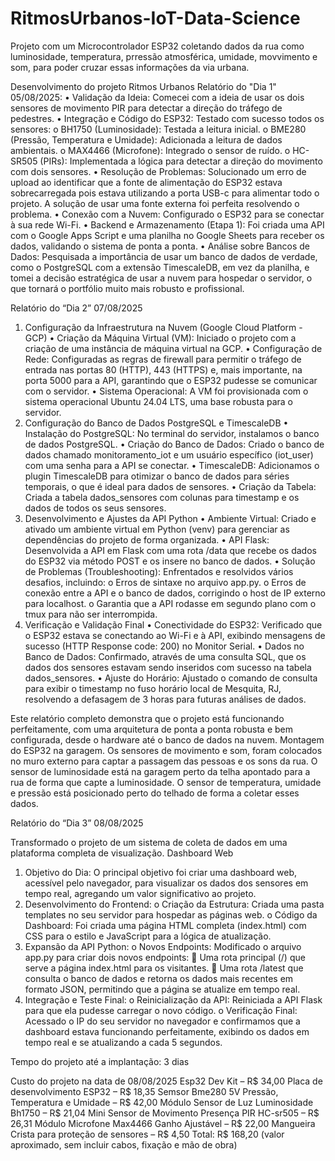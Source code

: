 # RitmosUrbanos-IoT-Data-Science
Projeto com um Microcontrolador ESP32 coletando dados da rua como luminosidade, temperatura, prressão atmosférica, umidade, movvimento e som, para poder cruzar essas informações da via urbana.

Desenvolvimento do projeto Ritmos Urbanos
Relatório do "Dia 1" 05/08/2025:
•	Validação da Ideia: Comecei com a ideia de usar os dois sensores de movimento PIR para detectar a direção do tráfego de pedestres.
•	Integração e Código do ESP32: Testado com sucesso todos os sensores:
   o	BH1750 (Luminosidade): Testada a leitura inicial.
   o	BME280 (Pressão, Temperatura e Umidade): Adicionada a leitura de dados ambientais.
   o	MAX4466 (Microfone): Integrado o sensor de ruído.
   o	HC-SR505 (PIRs): Implementada a lógica para detectar a direção do movimento com dois sensores.
•	Resolução de Problemas: Solucionado um erro de upload ao identificar que a fonte de alimentação do ESP32 estava sobrecarregada pois estava utilizando a porta USB-c para alimentar todo o projeto. A solução de usar uma fonte externa foi perfeita resolvendo o problema. 
•	Conexão com a Nuvem: Configurado o ESP32 para se conectar à sua rede Wi-Fi.
•	Backend e Armazenamento (Etapa 1): Foi criada uma API com o Google Apps Script e uma planilha no Google Sheets para receber os dados, validando o sistema de ponta a ponta.
•	Análise sobre Bancos de Dados: Pesquisada a importância de usar um banco de dados de verdade, como o PostgreSQL com a extensão TimescaleDB, em vez da planilha, e tomei a decisão estratégica de usar a nuvem para hospedar o servidor, o que tornará o portfólio muito mais robusto e profissional.

Relatório do “Dia 2” 07/08/2025
1. Configuração da Infraestrutura na Nuvem (Google Cloud Platform - GCP)
   •	Criação da Máquina Virtual (VM): Iniciado o projeto com a criação de uma instância de máquina virtual na GCP.
   •	Configuração de Rede: Configuradas as regras de firewall para permitir o tráfego de entrada nas portas 80 (HTTP), 443 (HTTPS) e, mais importante, na porta 5000 para a API, garantindo que o ESP32 pudesse se comunicar com o servidor.
   •	Sistema Operacional: A VM foi provisionada com o sistema operacional Ubuntu 24.04 LTS, uma base robusta para o servidor.
2. Configuração do Banco de Dados PostgreSQL e TimescaleDB
   •	Instalação do PostgreSQL: No terminal do servidor, instalamos o banco de dados PostgreSQL.
   •	Criação do Banco de Dados: Criado o banco de dados chamado monitoramento_iot e um usuário específico (iot_user) com uma senha para a API se conectar.
   •	TimescaleDB: Adicionamos o plugin TimescaleDB para otimizar o banco de dados para séries temporais, o que é ideal para dados de sensores.
   •	Criação da Tabela: Criada a tabela dados_sensores com colunas para timestamp e os dados de todos os seus sensores.
3. Desenvolvimento e Ajustes da API Python
   •	Ambiente Virtual: Criado e ativado um ambiente virtual em Python (venv) para gerenciar as dependências do projeto de forma organizada.
   •	API Flask: Desenvolvida a API em Flask com uma rota /data que recebe os dados do ESP32 via método POST e os insere no banco de dados.
   •	Solução de Problemas (Troubleshooting): Enfrentados e resolvidos vários desafios, incluindo:
      o	Erros de sintaxe no arquivo app.py.
      o	Erros de conexão entre a API e o banco de dados, corrigindo o host de IP externo para localhost.
      o	Garantia que a API rodasse em segundo plano com o tmux para não ser interrompida.
4. Verificação e Validação Final
   •	Conectividade do ESP32: Verificado que o ESP32 estava se conectando ao Wi-Fi e à API, exibindo mensagens de sucesso (HTTP Response code: 200) no Monitor Serial.
   •	Dados no Banco de Dados: Confirmado, através de uma consulta SQL, que os dados dos sensores estavam sendo inseridos com sucesso na tabela dados_sensores.
   •	Ajuste do Horário: Ajustado o comando de consulta para exibir o timestamp no fuso horário local de Mesquita, RJ, resolvendo a defasagem de 3 horas para futuras análises de dados.

Este relatório completo demonstra que o projeto está funcionando perfeitamente, com uma arquitetura de ponta a ponta robusta e bem configurada, desde o hardware até o banco de dados na nuvem.
Montagem do ESP32 na garagem. Os sensores de movimento e som, foram colocados no muro externo para captar a passagem das pessoas e os sons da rua. O sensor de luminosidade está na garagem perto da telha apontado para a rua de forma que capte a luminosidade. O sensor de temperatura, umidade e pressão está posicionado perto do telhado de forma a coletar esses dados.

Relatório do “Dia 3” 08/08/2025

Transformado o projeto de um sistema de coleta de dados em uma plataforma completa de visualização.
Dashboard Web
1.	Objetivo do Dia: O principal objetivo foi criar uma dashboard web, acessível pelo navegador, para visualizar os dados dos sensores em tempo real, agregando um valor significativo ao projeto.
2.	Desenvolvimento do Frontend:
   o	Criação da Estrutura: Criada uma pasta templates no seu servidor para hospedar as páginas web.
   o	Código da Dashboard: Foi criada uma página HTML completa (index.html) com CSS para o estilo e JavaScript para a lógica de atualização.
3.	Expansão da API Python:
   o	Novos Endpoints: Modificado o arquivo app.py para criar dois novos endpoints:
      	Uma rota principal (/) que serve a página index.html para os visitantes.
      	Uma rota /latest que consulta o banco de dados e retorna os dados mais recentes em formato JSON, permitindo que a página se atualize em tempo real.
4.	Integração e Teste Final:
   o	Reinicialização da API: Reiniciada a API Flask para que ela pudesse carregar o novo código.
   o	Verificação Final: Acessado o IP do seu servidor no navegador e confirmamos que a dashboard estava funcionando perfeitamente, exibindo os dados em tempo real e se atualizando a cada 5 segundos.

Tempo do projeto até a implantação: 3 dias

Custo do projeto na data de 08/08/2025
Esp32 Dev Kit – R$ 34,00
Placa de desenvolvimento ESP32 – R$  18,35
Semsor Bme280 5V Pressão, Temperatura e Umidade – R$ 42,00
Módulo Sensor de Luz Luminosidade Bh1750 – R$ 21,04
Mini Sensor de Movimento Presença PIR HC-sr505 – R$ 26,31
Módulo Microfone Max4466 Ganho Ajustável – R$ 22,00
Mangueira Crista para proteção de sensores – R$ 4,50
Total: R$ 168,20 (valor aproximado, sem incluir cabos, fixação e mão de obra)


